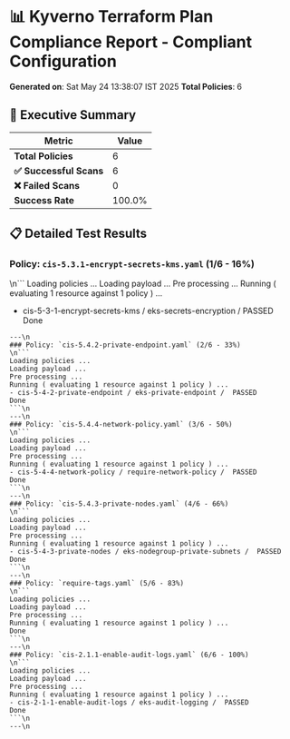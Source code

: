# 📊 Kyverno Terraform Plan Compliance Report - Compliant Configuration

**Generated on**: Sat May 24 13:38:07 IST 2025
**Total Policies**: 6

## 🎯 Executive Summary

| Metric | Value |
|--------|-------|
| **Total Policies** | 6 |
| **✅ Successful Scans** | 6 |
| **❌ Failed Scans** | 0 |
| **Success Rate** | 100.0% |

## 📋 Detailed Test Results

### Policy: `cis-5.3.1-encrypt-secrets-kms.yaml` (1/6 - 16%)
\n```
Loading policies ...
Loading payload ...
Pre processing ...
Running ( evaluating 1 resource against 1 policy ) ...
- cis-5-3-1-encrypt-secrets-kms / eks-secrets-encryption /  PASSED
Done
```\n
---\n
### Policy: `cis-5.4.2-private-endpoint.yaml` (2/6 - 33%)
\n```
Loading policies ...
Loading payload ...
Pre processing ...
Running ( evaluating 1 resource against 1 policy ) ...
- cis-5-4-2-private-endpoint / eks-private-endpoint /  PASSED
Done
```\n
---\n
### Policy: `cis-5.4.4-network-policy.yaml` (3/6 - 50%)
\n```
Loading policies ...
Loading payload ...
Pre processing ...
Running ( evaluating 1 resource against 1 policy ) ...
- cis-5-4-4-network-policy / require-network-policy /  PASSED
Done
```\n
---\n
### Policy: `cis-5.4.3-private-nodes.yaml` (4/6 - 66%)
\n```
Loading policies ...
Loading payload ...
Pre processing ...
Running ( evaluating 1 resource against 1 policy ) ...
- cis-5-4-3-private-nodes / eks-nodegroup-private-subnets /  PASSED
Done
```\n
---\n
### Policy: `require-tags.yaml` (5/6 - 83%)
\n```
Loading policies ...
Loading payload ...
Pre processing ...
Running ( evaluating 1 resource against 1 policy ) ...
Done
```\n
---\n
### Policy: `cis-2.1.1-enable-audit-logs.yaml` (6/6 - 100%)
\n```
Loading policies ...
Loading payload ...
Pre processing ...
Running ( evaluating 1 resource against 1 policy ) ...
- cis-2-1-1-enable-audit-logs / eks-audit-logging /  PASSED
Done
```\n
---\n
